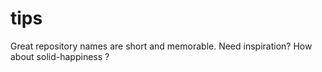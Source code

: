 # tips
Great repository names are short and memorable. Need inspiration? How about solid-happiness ?
